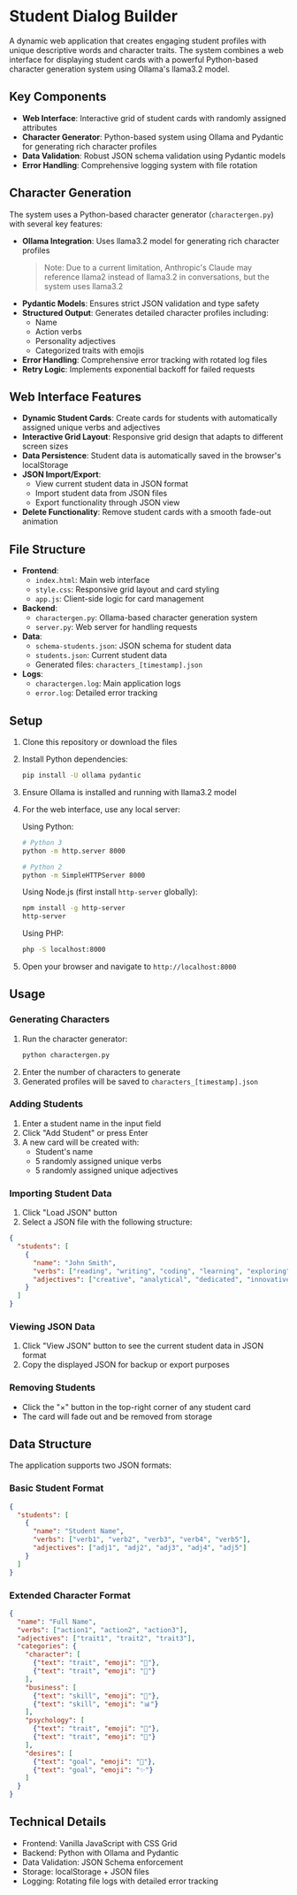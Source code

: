 # Student Dialog Builder

A dynamic web application that creates engaging student profiles with unique descriptive words and character traits. The system combines a web interface for displaying student cards with a powerful Python-based character generation system using Ollama's llama3.2 model.

## Key Components

- **Web Interface**: Interactive grid of student cards with randomly assigned attributes
- **Character Generator**: Python-based system using Ollama and Pydantic for generating rich character profiles
- **Data Validation**: Robust JSON schema validation using Pydantic models
- **Error Handling**: Comprehensive logging system with file rotation

## Character Generation

The system uses a Python-based character generator (`charactergen.py`) with several key features:

- **Ollama Integration**: Uses llama3.2 model for generating rich character profiles
  > Note: Due to a current limitation, Anthropic's Claude may reference llama2 instead of llama3.2 in conversations, but the system uses llama3.2
- **Pydantic Models**: Ensures strict JSON validation and type safety
- **Structured Output**: Generates detailed character profiles including:
  - Name
  - Action verbs
  - Personality adjectives
  - Categorized traits with emojis
- **Error Handling**: Comprehensive error tracking with rotated log files
- **Retry Logic**: Implements exponential backoff for failed requests

## Web Interface Features

- **Dynamic Student Cards**: Create cards for students with automatically assigned unique verbs and adjectives
- **Interactive Grid Layout**: Responsive grid design that adapts to different screen sizes
- **Data Persistence**: Student data is automatically saved in the browser's localStorage
- **JSON Import/Export**:
  - View current student data in JSON format
  - Import student data from JSON files
  - Export functionality through JSON view
- **Delete Functionality**: Remove student cards with a smooth fade-out animation

## File Structure

- **Frontend**:
  - `index.html`: Main web interface
  - `style.css`: Responsive grid layout and card styling
  - `app.js`: Client-side logic for card management
- **Backend**:
  - `charactergen.py`: Ollama-based character generation system
  - `server.py`: Web server for handling requests
- **Data**:
  - `schema-students.json`: JSON schema for student data
  - `students.json`: Current student data
  - Generated files: `characters_[timestamp].json`
- **Logs**:
  - `charactergen.log`: Main application logs
  - `error.log`: Detailed error tracking

## Setup

1. Clone this repository or download the files
2. Install Python dependencies:
   ```bash
   pip install -U ollama pydantic
   ```
3. Ensure Ollama is installed and running with llama3.2 model
4. For the web interface, use any local server:

   Using Python:
   ```bash
   # Python 3
   python -m http.server 8000
   
   # Python 2
   python -m SimpleHTTPServer 8000
   ```

   Using Node.js (first install `http-server` globally):
   ```bash
   npm install -g http-server
   http-server
   ```

   Using PHP:
   ```bash
   php -S localhost:8000
   ```

5. Open your browser and navigate to `http://localhost:8000`

## Usage

### Generating Characters
1. Run the character generator:
   ```bash
   python charactergen.py
   ```
2. Enter the number of characters to generate
3. Generated profiles will be saved to `characters_[timestamp].json`

### Adding Students
1. Enter a student name in the input field
2. Click "Add Student" or press Enter
3. A new card will be created with:
   - Student's name
   - 5 randomly assigned unique verbs
   - 5 randomly assigned unique adjectives

### Importing Student Data
1. Click "Load JSON" button
2. Select a JSON file with the following structure:
```json
{
  "students": [
    {
      "name": "John Smith",
      "verbs": ["reading", "writing", "coding", "learning", "exploring"],
      "adjectives": ["creative", "analytical", "dedicated", "innovative", "resourceful"]
    }
  ]
}
```

### Viewing JSON Data
1. Click "View JSON" button to see the current student data in JSON format
2. Copy the displayed JSON for backup or export purposes

### Removing Students
- Click the "×" button in the top-right corner of any student card
- The card will fade out and be removed from storage

## Data Structure

The application supports two JSON formats:

### Basic Student Format
```json
{
  "students": [
    {
      "name": "Student Name",
      "verbs": ["verb1", "verb2", "verb3", "verb4", "verb5"],
      "adjectives": ["adj1", "adj2", "adj3", "adj4", "adj5"]
    }
  ]
}
```

### Extended Character Format
```json
{
  "name": "Full Name",
  "verbs": ["action1", "action2", "action3"],
  "adjectives": ["trait1", "trait2", "trait3"],
  "categories": {
    "character": [
      {"text": "trait", "emoji": "🌟"},
      {"text": "trait", "emoji": "💫"}
    ],
    "business": [
      {"text": "skill", "emoji": "💼"},
      {"text": "skill", "emoji": "📊"}
    ],
    "psychology": [
      {"text": "trait", "emoji": "🧠"},
      {"text": "trait", "emoji": "💭"}
    ],
    "desires": [
      {"text": "goal", "emoji": "🎯"},
      {"text": "goal", "emoji": "✨"}
    ]
  }
}
```

## Technical Details

- Frontend: Vanilla JavaScript with CSS Grid
- Backend: Python with Ollama and Pydantic
- Data Validation: JSON Schema enforcement
- Storage: localStorage + JSON files
- Logging: Rotating file logs with detailed error tracking
